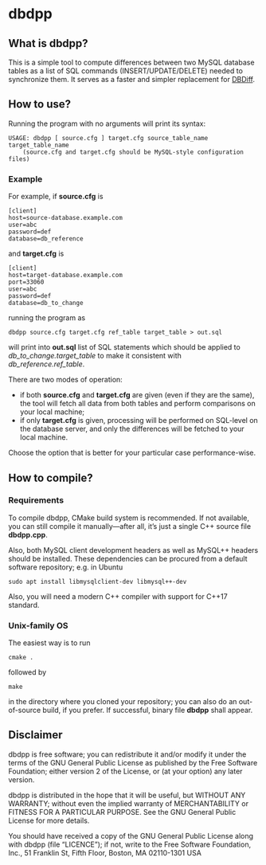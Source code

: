 dbdpp
=====

## What is dbdpp?

This is a simple tool to compute differences between two MySQL database tables
as a list of SQL commands (INSERT/UPDATE/DELETE) needed to synchronize them.
It serves as a faster and simpler replacement for [DBDiff](https://github.com/DBDiff/DBDiff).

## How to use?

Running the program with no arguments will print its syntax:
```
USAGE: dbdpp [ source.cfg ] target.cfg source_table_name target_table_name
	(source.cfg and target.cfg should be MySQL-style configuration files)
```

### Example

For example, if **source.cfg** is
```
[client]
host=source-database.example.com
user=abc
password=def
database=db_reference
```
and **target.cfg** is
```
[client]
host=target-database.example.com
port=33060
user=abc
password=def
database=db_to_change
```
running the program as
```
dbdpp source.cfg target.cfg ref_table target_table > out.sql
```
will print into **out.sql** list of SQL statements which should be applied to
_db_to_change.target_table_ to make it consistent with _db_reference.ref_table_.

There are two modes of operation:
* if both **source.cfg** and **target.cfg** are given (even if they are the same),
  the tool will fetch all data from both tables and perform comparisons on your local machine;
* if only **target.cfg** is given, processing will be performed on SQL-level on the database server,
  and only the differences will be fetched to your local machine.

Choose the option that is better for your particular case performance-wise.

## How to compile?

### Requirements

To compile dbdpp, CMake build system is recommended. If not available,
you can still compile it manually—after all, it’s just a single C++ source file **dbdpp.cpp**.

Also, both MySQL client development headers as well as MySQL++ headers should be installed.
These dependencies can be procured from a default software repository; e.g. in Ubuntu

```
sudo apt install libmysqlclient-dev libmysql++-dev
```

Also, you will need a modern C++ compiler with support for C++17 standard.

### Unix-family OS

The easiest way is to run

	cmake .

followed by

	make

in the directory where you cloned your repository; you can also do an
out-of-source build, if you prefer. If successful, binary file **dbdpp** shall
appear.

## Disclaimer

dbdpp is free software; you can redistribute it and/or modify it under the terms
of the GNU General Public License as published by the Free Software Foundation;
either version 2 of the License, or (at your option) any later version.

dbdpp is distributed in the hope that it will be useful, but WITHOUT ANY
WARRANTY; without even the implied warranty of MERCHANTABILITY or FITNESS FOR A
PARTICULAR PURPOSE.  See the GNU General Public License for more details.

You should have received a copy of the GNU General Public License along with
dbdpp (file “LICENCE”); if not, write to the Free Software Foundation, Inc.,
51 Franklin St, Fifth Floor, Boston, MA  02110-1301  USA
